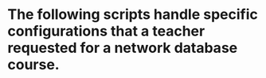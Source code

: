 # The following scripts handle specific configurations that a teacher requested for a network database course.
